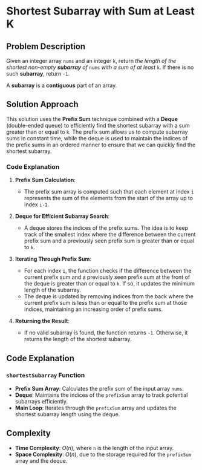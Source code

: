 # Shortest Subarray with Sum at Least K

## Problem Description

Given an integer array `nums` and an integer `k`, return *the length of the shortest non-empty **subarray** of* `nums` *with a sum of at least* `k`. If there is no such **subarray**, return `-1`.

A **subarray** is a **contiguous** part of an array.

## Solution Approach

This solution uses the **Prefix Sum** technique combined with a **Deque** (double-ended queue) to efficiently find the shortest subarray with a sum greater than or equal to `k`. The prefix sum allows us to compute subarray sums in constant time, while the deque is used to maintain the indices of the prefix sums in an ordered manner to ensure that we can quickly find the shortest subarray.

### Code Explanation

1. **Prefix Sum Calculation**:
   - The prefix sum array is computed such that each element at index `i` represents the sum of the elements from the start of the array up to index `i-1`.

2. **Deque for Efficient Subarray Search**:
   - A deque stores the indices of the prefix sums. The idea is to keep track of the smallest index where the difference between the current prefix sum and a previously seen prefix sum is greater than or equal to `k`.
   
3. **Iterating Through Prefix Sum**:
   - For each index `i`, the function checks if the difference between the current prefix sum and a previously seen prefix sum at the front of the deque is greater than or equal to `k`. If so, it updates the minimum length of the subarray.
   - The deque is updated by removing indices from the back where the current prefix sum is less than or equal to the prefix sum at those indices, maintaining an increasing order of prefix sums.

4. **Returning the Result**:
   - If no valid subarray is found, the function returns `-1`. Otherwise, it returns the length of the shortest subarray.

## Code Explanation

### `shortestSubarray` Function

- **Prefix Sum Array**: Calculates the prefix sum of the input array `nums`.
- **Deque**: Maintains the indices of the `prefixSum` array to track potential subarrays efficiently.
- **Main Loop**: Iterates through the `prefixSum` array and updates the shortest subarray length using the deque.

## Complexity

- **Time Complexity**: $O(n)$, where `n` is the length of the input array.
- **Space Complexity**: $O(n)$, due to the storage required for the `prefixSum` array and the deque.

